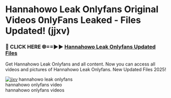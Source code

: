 # Hannahowo Leak Onlyfans Original Videos 0nlyFans Leaked - Files Updated! (jjxv)

<h3>🔴 CLICK HERE 🌐==►► <a href="https://best4dudes.click/HH4t6V" rel="nofollow">Hannahowo Leak Onlyfans Updated Files</a></h3>

Get Hannahowo Leak Onlyfans and all content. Now you can access all videos and pictures of Hannahowo Leak Onlyfans. New Updated Files 2025!

[![jjxv](https://github.com/user-attachments/assets/8c521d6e-e6e3-4a75-9320-d58ab9d79d5b)](https://best4dudes.click/HH4t6V)
hannahowo leak onlyfans<br>
hannahowo onlyfans video<br>
hannahowo onlyfans videos